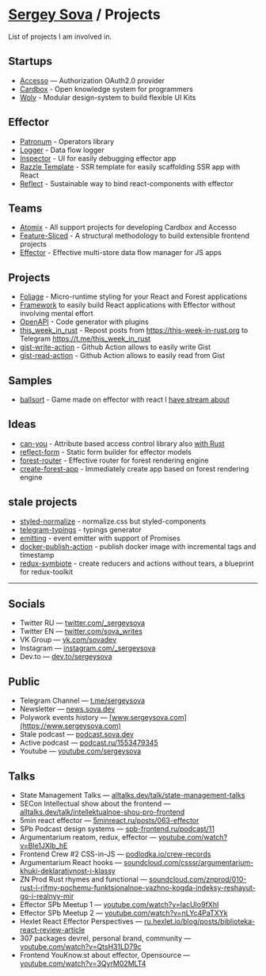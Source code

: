 # [Sergey Sova](https://sova.dev) / Projects

List of projects I am involved in.

## Startups

- [Accesso](https://github.com/accesso-app) — Authorization OAuth2.0 provider
- [Cardbox](https://github.com/cardbox) - Open knowledge system for programmers
- [Woly](https://github.com/woly-ui) - Modular design-system to build flexible UI Kits

## Effector

- [Patronum](https://github.com/effector/patronum) - Operators library
- [Logger](https://github.com/effector/logger) - Data flow logger
- [Inspector](https://github.com/effector/inspector) - UI for easily debugging effector app
- [Razzle Template](https://github.com/effector/razzle-template) - SSR template for easily scaffolding SSR app with React
- [Reflect](https://github.com/effector/reflect) - Sustainable way to bind react-components with effector

## Teams

- [Atomix](https://github.com/atomix-team) - All support projects for developing Cardbox and Accesso
- [Feature-Sliced](https://github.com/feature-sliced) - A structural methodology to build extensible frontend projects
- [Effector](https://github.com/effector) - Effective multi-store data flow manager for JS apps

## Projects

- [Foliage](https://github.com/foliage-ui) - Micro-runtime styling for your React and Forest applications
- [Framework](https://github.com/framework) to easily build React applications with Effector without involving mental effort
- [OpenAPI](https://github.com/openapi) - Code generator with plugins
- [this_week_in_rust](https://github.com/sergeysova/this_week_in_rust.rs) - Repost posts from https://this-week-in-rust.org to Telegram https://t.me/this_week_in_rust
- [gist-write-action](https://github.com/sergeysova/gist-write-action) - Github Action allows to easily write Gist
- [gist-read-action](https://github.com/sergeysova/gist-read-action) - Github Action allows to easily read from Gist

## Samples

- [ballsort](https://github.com/sergeysova/ballsort) - Game made on effector with react I [have stream about](https://www.youtube.com/watch?v=tjjxIQd0E8c)

## Ideas

- [can-you](https://github.com/sergeysova/can-you) - Attribute based access control library also [with Rust](https://github.com/sergeysova/can-you.rs)
- [reflect-form](https://github.com/sergeysova/reflect-form) - Static form builder for effector models
- [forest-router](https://github.com/sergeysova/forest-router) - Effective router for forest rendering engine
- [create-forest-app](https://github.com/sergeysova/create-forest-app) - Immediately create app based on forest rendering engine

## stale projects

- [styled-normalize](https://github.com/sergeysova/styled-normalize) - normalize.css but styled-components
- [telegram-typings](https://github.com/sergeysova/telegram-typings) - typings generator
- [emitting](https://github.com/sergeysova/emitting) - event emitter with support of Promises
- [docker-publish-action](https://github.com/sergeysova/docker-publish-action) - publish docker image with incremental tags and timestamp
- [redux-symbiote](https://github.com/sergeysova/redux-symbiote) - create reducers and actions without tears, a blueprint for redux-toolkit

---

## Socials

- Twitter RU — [twitter.com/_sergeysova](https://twitter.com/_sergeysova)
- Twitter EN — [twitter.com/sova_writes](https://twitter.com/sova_writes)
- VK Group — [vk.com/sovadev](https://vk.com/sovadev)
- Instagram — [instagram.com/_sergeysova](https://instagram.com/_sergeysova)
- Dev.to — [dev.to/sergeysova](https://dev.to/sergeysova)

## Public
- Telegram Channel — [t.me/sergeysova](https://t.me/sergeysova)
- Newsletter — [news.sova.dev](https://news.sova.dev)
- Polywork events history — [www.sergeysova.com](https://www.sergeysova.com)
- Stale podcast — [podcast.sova.dev](https://podcast.sova.dev)
- Active podcast — [podcast.ru/1553479345](https://podcast.ru/1553479345)
- Youtube — [youtube.com/sergeysova](https://youtube.com/sergeysova)

## Talks
- State Management Talks — [alltalks.dev/talk/state-management-talks](https://www.alltalks.dev/talk/state-management-talks)
- SECon Intellectual show about the frontend — [alltalks.dev/talk/intellektualnoe-shou-pro-frontend](https://www.alltalks.dev/talk/intellektualnoe-shou-pro-frontend)
- 5min react effector — [5minreact.ru/posts/063-effector](https://5minreact.ru/posts/063-effector)
- SPb Podcast design systems — [spb-frontend.ru/podcast/11](https://spb-frontend.ru/podcast/11)
- Argumentarium reatom, redux, effector — [youtube.com/watch?v=Ble1JXIb_hE](https://youtube.com/watch?v=Ble1JXIb_hE)
- Frontend Crew #2 CSS-in-JS — [podlodka.io/crew-records](https://podlodka.io/crew-records)
- Argumentarium React hooks — [soundcloud.com/csssr/argumentarium-khuki-deklarativnost-i-klassy](https://soundcloud.com/csssr/argumentarium-khuki-deklarativnost-i-klassy)
- ZN Prod Rust rhymes and functional — [soundcloud.com/znprod/010-rust-i-rifmy-pochemu-funktsionalnoe-vazhno-kogda-indeksy-reshayut-go-i-realnyy-mir](https://soundcloud.com/znprod/010-rust-i-rifmy-pochemu-funktsionalnoe-vazhno-kogda-indeksy-reshayut-go-i-realnyy-mir)
- Effector SPb Meetup 1 — [youtube.com/watch?v=IacUIo9fXhI](https://youtube.com/watch?v=IacUIo9fXhI)
- Effector SPb Meetup 2 — [youtube.com/watch?v=nLYc4PaTXYk](https://youtube.com/watch?v=nLYc4PaTXYk)
- Hexlet React Effector Perspectives — [ru.hexlet.io/blog/posts/biblioteka-react-review-article](https://ru.hexlet.io/blog/posts/biblioteka-react-review-article)
- 307 packages devrel, personal brand, community — [youtube.com/watch?v=QtsH31LD79c](https://www.youtube.com/watch?v=QtsH31LD79c)
- Frontend YouKnow.st about effector,
Opensource — [youtube.com/watch?v=3QyrM02MLT4](https://www.youtube.com/watch?v=3QyrM02MLT4)
